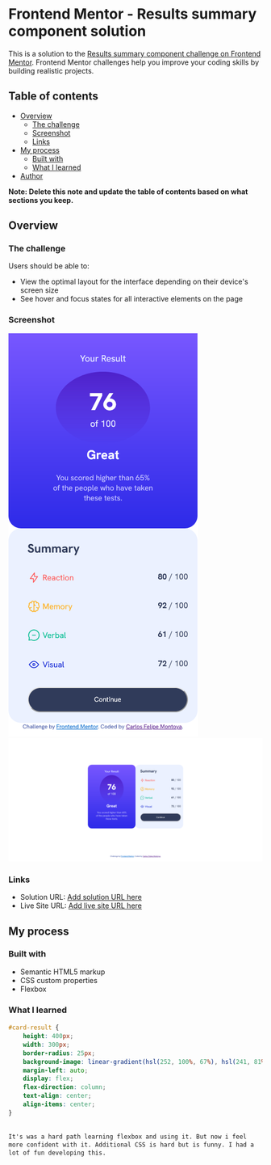 # Frontend Mentor - Results summary component solution

This is a solution to the [Results summary component challenge on Frontend Mentor](https://www.frontendmentor.io/challenges/results-summary-component-CE_K6s0maV). Frontend Mentor challenges help you improve your coding skills by building realistic projects. 

## Table of contents

- [Overview](#overview)
  - [The challenge](#the-challenge)
  - [Screenshot](#screenshot)
  - [Links](#links)
- [My process](#my-process)
  - [Built with](#built-with)
  - [What I learned](#what-i-learned)
- [Author](#author)

**Note: Delete this note and update the table of contents based on what sections you keep.**

## Overview

### The challenge

Users should be able to:

- View the optimal layout for the interface depending on their device's screen size
- See hover and focus states for all interactive elements on the page

### Screenshot

![](./mobile.png)
![](./desktop.png)

### Links

- Solution URL: [Add solution URL here](https://your-solution-url.com)
- Live Site URL: [Add live site URL here](https://your-live-site-url.com)

## My process

### Built with

- Semantic HTML5 markup
- CSS custom properties
- Flexbox

### What I learned

```css
#card-result {
    height: 400px;
    width: 300px;
    border-radius: 25px;
    background-image: linear-gradient(hsl(252, 100%, 67%), hsl(241, 81%, 54%));
    margin-left: auto;
    display: flex;
    flex-direction: column;
    text-align: center;
    align-items: center;
}
```
```

It's was a hard path learning flexbox and using it. But now i feel more confident with it. Additional CSS is hard but is funny. I had a lot of fun developing this.
